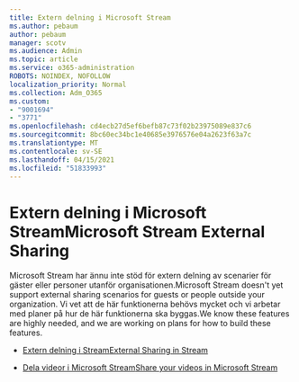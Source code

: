 ```yaml
---
title: Extern delning i Microsoft Stream
ms.author: pebaum
author: pebaum
manager: scotv
ms.audience: Admin
ms.topic: article
ms.service: o365-administration
ROBOTS: NOINDEX, NOFOLLOW
localization_priority: Normal
ms.collection: Adm_O365
ms.custom:
- "9001694"
- "3771"
ms.openlocfilehash: cd4ecb27d5ef6befb87c73f02b23975089e837c6
ms.sourcegitcommit: 8bc60ec34bc1e40685e3976576e04a2623f63a7c
ms.translationtype: MT
ms.contentlocale: sv-SE
ms.lasthandoff: 04/15/2021
ms.locfileid: "51833993"
---
```

# <a name="microsoft-stream-external-sharing"></a><span data-ttu-id="fe535-102">Extern delning i Microsoft Stream</span><span class="sxs-lookup"><span data-stu-id="fe535-102">Microsoft Stream External Sharing</span></span>

<span data-ttu-id="fe535-103">Microsoft Stream har ännu inte stöd för extern delning av scenarier för gäster eller personer utanför organisationen.</span><span class="sxs-lookup"><span data-stu-id="fe535-103">Microsoft Stream doesn't yet support external sharing scenarios for guests or people outside your organization.</span></span> <span data-ttu-id="fe535-104">Vi vet att de här funktionerna behövs mycket och vi arbetar med planer på hur de här funktionerna ska byggas.</span><span class="sxs-lookup"><span data-stu-id="fe535-104">We know these features are highly needed, and we are working on plans for how to build these features.</span></span>

- [<span data-ttu-id="fe535-105">Extern delning i Stream</span><span class="sxs-lookup"><span data-stu-id="fe535-105">External Sharing in Stream</span></span>](https://docs.microsoft.com/stream/portal-share-video#external-sharing)

- [<span data-ttu-id="fe535-106">Dela videor i Microsoft Stream</span><span class="sxs-lookup"><span data-stu-id="fe535-106">Share your videos in Microsoft Stream</span></span>](https://docs.microsoft.com/stream/portal-share-video)
